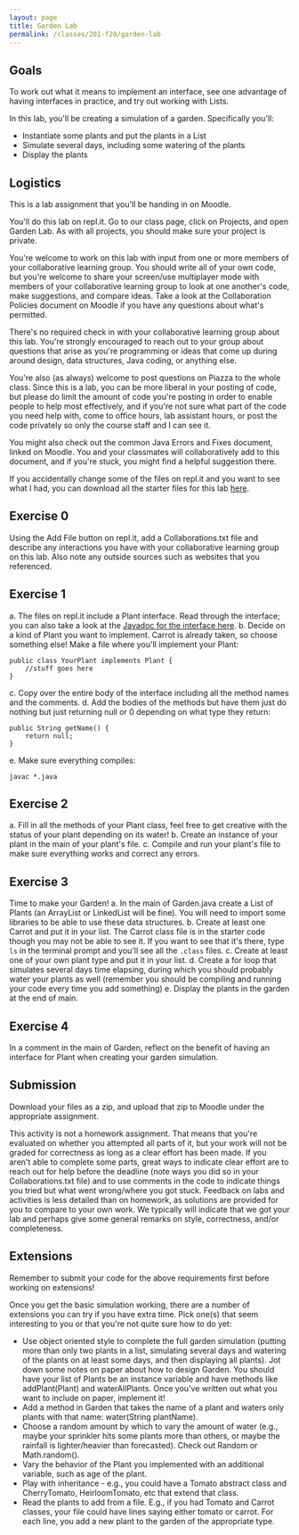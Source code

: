```yaml
---
layout: page
title: Garden Lab
permalink: /classes/201-f20/garden-lab
---
```




## Goals
To work out what it means to implement an interface, see one advantage of having interfaces in practice, and try out working with Lists.

In this lab, you'll be creating a simulation of a garden. Specifically you'll:
* Instantiate some plants and put the plants in a List
* Simulate several days, including some watering of the plants
* Display the plants

## Logistics
This is a lab assignment that you'll be handing in on Moodle.

You'll do this lab on repl.it. Go to our class page, click on Projects, and open Garden Lab. As with all projects, you should make sure your project is private.

You're welcome to work on this lab with input from one or more members of your collaborative learning group. You should write all of your own code, but you're welcome to share your screen/use multiplayer mode with members of your collaborative learning group to look at one another's code, make suggestions, and compare ideas. Take a look at the Collaboration Policies document on Moodle if you have any questions about what's permitted.

There's no required check in with your collaborative learning group about this lab. You're strongly encouraged to reach out to your group about questions that arise as you're programming or ideas that come up during around design, data structures, Java coding, or anything else.

You're also (as always) welcome to post questions on Piazza to the whole class. Since this is a lab, you can be more liberal in your posting of code, but please do limit the amount of code you're posting in order to enable people to help most effectively, and if you're not sure what part of the code you need help with, come to office hours, lab assistant hours, or post the code privately so only the course staff and I can see it.

You might also check out the common Java Errors and Fixes document, linked on Moodle. You and your classmates will collaboratively add to this document, and if you're stuck, you might find a helpful suggestion there.

If you accidentally change some of the files on repl.it and you want to see what I had, you can download all the starter files for this lab [here](http://www.cs.carleton.edu/faculty/arafferty/cs201_spr2020/lectures/labs/gardenLab/GardenFiles.zip).

## Exercise 0
Using the Add File button on repl.it, add a Collaborations.txt file and describe any interactions you have with your collaborative learning group on this lab. Also note any outside sources such as websites that you referenced. 

## Exercise 1
a. The files on repl.it include a Plant interface. Read through the interface; you can also take a look at the [Javadoc for the interface here](http://www.cs.carleton.edu/faculty/arafferty/cs201_spr2020/lectures/labs/gardenLab/javadoc/Plant.html). 
b. Decide on a kind of Plant you want to implement. Carrot is already taken, so choose something else! Make a file where you'll implement your Plant:
```
public class YourPlant implements Plant {
    //stuff goes here
}
```
c. Copy over the entire body of the interface including all the method names and the comments. 
d. Add the bodies of the methods but have them just do nothing but just returning null or 0 depending on what type they return:
```
public String getName() {
    return null;
}
```
e. Make sure everything compiles:
```
javac *.java
```

## Exercise 2
a. Fill in all the methods of your Plant class, feel free to get creative with the status of your plant depending on its water!
b. Create an instance of your plant in the main of your plant's file.
c. Compile and run your plant's file to make sure everything works and correct any errors.

## Exercise 3
Time to make your Garden!
a. In the main of Garden.java create a List of Plants (an ArrayList or LinkedList will be fine). You will need to import some libraries to be able to use these data structures.
b. Create at least one Carrot and put it in your list. The Carrot class file is in the starter code though you may not be able to see it. If you want to see that it's there, type `ls` in the terminal prompt and you'll see all the `.class` files.
c. Create at least one of your own plant type and put it in your list.
d. Create a for loop that simulates several days time elapsing, during which you should probably water your plants as well (remember you should be compiling and running your code every time you add something)
e. Display the plants in the garden at the end of main.

## Exercise 4
In a comment in the main of Garden, reflect on the benefit of having an interface for Plant when creating your garden simulation.

## Submission
Download your files as a zip, and upload that zip to Moodle under the appropriate assignment.

This activity is not a homework assignment. That means that you're evaluated on whether you attempted all parts of it, but your work will not be graded for correctness as long as a clear effort has been made. If you aren't able to complete some parts, great ways to indicate clear effort are to reach out for help before the deadline (note ways you did so in your Collaborations.txt file) and to use comments in the code to indicate things you tried but what went wrong/where you got stuck. Feedback on labs and activities is less detailed than on homework, as solutions are provided for you to compare to your own work. We typically will indicate that we got your lab and perhaps give some general remarks on style, correctness, and/or completeness.

## Extensions
Remember to submit your code for the above requirements first before working on extensions!

Once you get the basic simulation working, there are a number of extensions you can try if you have extra time. Pick one(s) that seem interesting to you or that you're not quite sure how to do yet:

* Use object oriented style to complete the full garden simulation (putting more than only two plants in a list, simulating several days and watering of the plants on at least some days, and then displaying all plants). Jot down some notes on paper about how to design Garden. You should have your list of Plants be an instance variable and have methods like addPlant(Plant) and waterAllPlants. Once you've written out what you want to include on paper, implement it!
* Add a method in Garden that takes the name of a plant and waters only plants with that name: water(String plantName).
* Choose a random amount by which to vary the amount of water (e.g., maybe your sprinkler hits some plants more than others, or maybe the rainfall is lighter/heavier than forecasted). Check out Random or Math.random().
* Vary the behavior of the Plant you implemented with an additional variable, such as age of the plant.
* Play with inheritance - e.g., you could have a Tomato abstract class and CherryTomato, HeirloomTomato, etc that extend that class.
* Read the plants to add from a file. E.g., if you had Tomato and Carrot classes, your file could have lines saying either tomato or carrot. For each line, you add a new plant to the garden of the appropriate type.